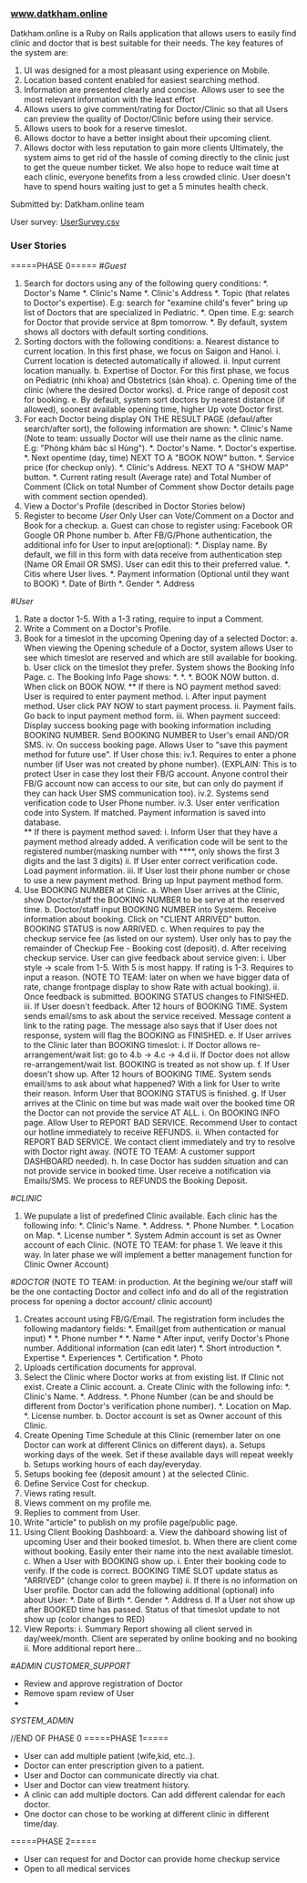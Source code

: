 ### www.datkham.online

Datkham.online is a Ruby on Rails application that allows users to easily find clinic and doctor that is best suitable for their needs.
The key features of the system are:
1. UI was designed for a most pleasant using experience on Mobile.
2. Location based content enabled for easiest searching method. 
3. Information are presented clearly and concise. Allows user to see the most relevant information with the least effort
4. Allows users to give comment/rating for Doctor/Clinic so that all Users can preview the quality of Doctor/Clinic before using their service.
5. Allows users to book for a reserve timeslot.
6. Allows doctor to have a better insight about their upcoming client.
7. Allows doctor with less reputation to gain more clients 
Ultimately, the system aims to get rid of the hassle of coming directly to the clinic just to get the queue number ticket. 
We also hope to reduce wait time at each clinic, everyone benefits from a less crowded clinic. User doesn't have to spend hours waiting just to get a 5 minutes health check. 

Submitted by: Datkham.online team

User survey: [UserSurvey.csv](/UserSurvey.csv)

### User Stories
=====PHASE 0=====
#*_Guest_*

1. Search for doctors using any of the following query conditions:
	*. Doctor's Name
	*. Clinic's Name
	*. Clinic's Address
	*. Topic (that relates to Doctor's expertise). E.g: search for "examine child's fever" bring up list of Doctors that are specialized in Pediatric.
	*. Open time. E.g: search for Doctor that provide service at 8pm tomorrow.
	*. By default, system shows all doctors with default sorting conditions.
2. Sorting doctors with the following conditions:
	a. Nearest distance to current location. In this first phase, we focus on Saigon and Hanoi.
		i. Current location is detected automatically if allowed.
		ii. Input current location manually.
	b. Expertise of Doctor. For this first phase, we focus on Pediatric (nhi khoa) and Obstetrics (sản khoa).
	c. Opening time of the clinic (where the desired Doctor works).
	d. Price range of deposit cost for booking.
	e. By default, system sort doctors by nearest distance (if allowed), soonest available opening time, higher Up vote Doctor first. 
3. For each Doctor being display ON THE RESULT PAGE (defaul/after search/after sort), the following information are shown:
	*. Clinic's Name (Note to team: ussually Doctor will use their name as the clinic name. E.g: "Phòng khám bác sĩ Hùng").
	*. Doctor's Name.
	*. Doctor's expertise.
	*. Next opentime (day, time) NEXT TO A "BOOK NOW" button.
	*. Service price (for checkup only).
	*. Clinic's Address. NEXT TO A "SHOW MAP" button.
	*. Current rating result (Average rate) and Total Number of Comment (Click on total Number of Comment show Doctor details page with comment section opended).
4. View a Doctor's Profile (described in Doctor Stories below) 
5. Register to become *_User_* Only User can Vote/Comment on a Doctor and Book for a checkup. 
	a. Guest can chose to register using: Facebook OR Google OR Phone number
	b. After FB/G/Phone authentication, the additional info for User to input are(optional):
		*. Display name. By default, we fill in this form with data receive from authentication step (Name OR Email OR SMS). User can edit this to their preferred value.
		*. Citis where User lives.
		*. Payment information (Optional until they want to BOOK)
		*. Date of Birth
		*. Gender
		*. Address

#*_User_*

1. Rate a doctor 1-5. With a 1-3 rating, require to input a Comment.
2. Write a Comment on a Doctor's Profile.
3. Book for a timeslot in the upcoming Opening day of a selected Doctor:
	a. When viewing the Opening schedule of a Doctor, system allows User to see which timeslot are reserved and which are still available for booking.
	b. User click on the timeslot they prefer. System shows the Booking Info Page.
	c. The Booking Info Page shows:
		*.
		*.
		*. BOOK NOW button. 
	d. When click on BOOK NOW. 
		** If there is NO payment method saved: User is required to enter payment method.
			i. After input payment method. User click PAY NOW to start payment process.
			ii. Payment fails. Go back to input payment method form.
			iii. When payment succeed: Display success booking page with booking information including BOOKING NUMBER. Send BOOKING NUMBER to User's email AND/OR SMS.
			iv. On success booking page. Allows User to "save this payment method for future use". If User chose this:
				iv.1. Requires to enter a phone number (if User was not created by phone number). (EXPLAIN: This is to protect User in case they lost their FB/G account. Anyone control their FB/G account now can access to our site, but can only do payment if they can hack User SMS communication too).
				iv.2. Systems send verification code to User Phone number.
				iv.3. User enter verification code into System. If matched. Payment information is saved into database.  
		** If there is payment method saved:
			i. Inform User that they have a payment method already added. A verification code will be sent to the registered number(masking number with ****, only shows the first 3 digits and the last 3 digits) 
			ii. If User enter correct verification code. Load payment information.
			iii. If User lost their phone number or chose to use a new payment method. Bring up Input payment method form.    
4.  Use BOOKING NUMBER at Clinic.
	a. When User arrives at the Clinic, show Doctor/staff the BOOKING NUMBER to be serve at the reserved time.
	b. Doctor/staff input BOOKING NUMBER into System. Receive information about booking. Click on "CLIENT ARRIVED" button. BOOKING STATUS is now ARRIVED. 
	c. When requires to pay the checkup service fee (as listed on our system). User only has to pay the remainder of Checkup Fee - Booking cost (deposit).
	d. After receiving checkup service. User can give feedback about service given:
		i. Uber style -> scale from 1-5. With 5 is most happy. If rating is 1-3. Requires to input a reason. (NOTE TO TEAM: later on when we have bigger data of rate, change frontpage display to show Rate with actual booking).
		ii. Once feedback is submitted. BOOKING STATUS changes to FINISHED.
		iii. If User doesn't feedback. After 12 hours of BOOKING TIME. System sends email/sms to ask about the service received. Message content a link to the rating page. The message also says that if User does not response, system will flag the BOOKING as FINISHED.
	e. If User arrives to the Clinic later than BOOKING timeslot:
		i. If Doctor allows re-arrangement/wait list: go to 4.b -> 4.c -> 4.d
		ii. If Doctor does not allow re-arrangement/wait list. BOOKING is treated as not show up.
	f. If User doesn't show up. After 12 hours of BOOKING TIME. System sends email/sms to ask about what happened? With a link for User to write their reason. Inform User that BOOKING STATUS is finished.
	g. If User arrives at the Clinic on time but was made wait over the booked time OR the Doctor can not provide the service AT ALL.
		i. On BOOKING INFO page. Allow User to REPORT BAD SERVICE. Recommend User to contact our hotline immediately to receive REFUNDS.
		ii. When contacted for REPORT BAD SERVICE. We contact client immediately and try to resolve with Doctor right away. (NOTE TO TEAM: A customer support DASHBOARD needed). 
	h. In case Doctor has sudden situation and can not provide service in booked time. User receive a notification via Emails/SMS. We process to REFUNDS the Booking Deposit.

#*_CLINIC_*
1. We pupulate a list of predefined Clinic available. Each clinic has the following info:
	*. Clinic's Name.
	*. Address.
	*. Phone Number.
	*. Location on Map.
	*. License number 
	*. System Admin account is set as Owner account of each Clinic.
(NOTE TO TEAM: for phase 1. We leave it this way. In later phase we will implement a better management function for Clinic Owner Account)

#*_DOCTOR_*
(NOTE TO TEAM: in production. At the begining we/our staff will be the one contacting Doctor and collect info and do 
all of the registration process for opening a doctor account/ clinic account)

1. Creates account using FB/G/Email. The registration form includes the following madantory fields:
		*. Email(get from authentication or manual input) *
		*. Phone number *
		*. Name * 
	After input, verify Doctor's Phone number.
	Additional information (can edit later)	
		*. Short introduction
		*. Expertise
		*. Experiences
		*. Certification
		*. Photo
2. Uploads certification documents for approval.
3. Select the Clinic where Doctor works at from existing list. If Clinic not exist. Create a Clinic account.
	a. Create Clinic with the following info:
		*. Clinic's Name.
		*. Address.
		*. Phone Number (can be and should be different from Doctor's verification phone number).
		*. Location on Map.
		*. License number.
	b. Doctor account is set as Owner account of this Clinic.
4. Create Opening Time Schedule at this Clinic (remember later on one Doctor can work at different Clinics on different days).
	a. Setups working days of the week. Set if these available days will repeat weekly
	b. Setups working hours of each day/everyday.
5. Setups booking fee (deposit amount ) at the selected Clinic. 
6. Define Service Cost for checkup.
7. Views rating result.
8. Views comment on my profile me.
9. Replies to comment from User.
10. Write "article" to publish on my profile page/public page.
11. Using Client Booking Dashboard:
	a. View the dahboard showing list of upcoming User and their booked timeslot.
	b. When there are client come without booking. Easily enter their name into the next available timeslot.
	c. When a User with BOOKING show up. 
		i. Enter their booking code to verify. If the code is correct. BOOKING TIME SLOT update status as "ARRIVED" (change color to green maybe)
		ii. If there is no information on User profile. Doctor can add the following additional (optional) info about User:
			*. Date of Birth
			*. Gender
			*. Address
	d. If a User not show up after BOOKED time has passed. Status of that timeslot update to not show up (color changes to RED)
12. View Reports:
	i. Summary Report showing all client served in day/week/month. Client are seperated by online booking and no booking
	ii. More additional report here...

#*_ADMIN_*
_CUSTOMER_SUPPORT_
* Review and approve registration of Doctor
* Remove spam review of User
* 
_SYSTEM_ADMIN_


//END OF PHASE 0
=====PHASE 1=====

* User can add multiple patient (wife,kid, etc..).
* Doctor can enter prescription given to a patient.
* User and Doctor can communicate directly via chat.
* User and Doctor can view treatment history.
* A clinic can add multiple doctors. Can add different calendar for each doctor.
* One doctor can chose to be working at different clinic in different time/day. 

=====PHASE 2=====
* User can request for and Doctor can provide home checkup service
* Open to all medical services 